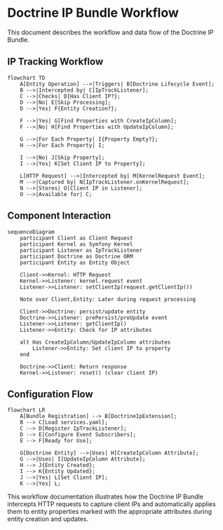 # Doctrine IP Bundle Workflow

This document describes the workflow and data flow of the Doctrine IP Bundle.

## IP Tracking Workflow

```mermaid
flowchart TD
    A[Entity Operation] -->|Triggers| B[Doctrine Lifecycle Event];
    B -->|Intercepted by| C[IpTrackListener];
    C -->|Checks| D{Has Client IP?};
    D -->|No| E[Skip Processing];
    D -->|Yes| F{Entity Creation?};

    F -->|Yes| G[Find Properties with CreateIpColumn];
    F -->|No| H[Find Properties with UpdateIpColumn];

    G -->|For Each Property| I{Property Empty?};
    H -->|For Each Property| I;

    I -->|No| J[Skip Property];
    I -->|Yes| K[Set Client IP to Property];

    L[HTTP Request] -->|Intercepted by| M[KernelRequest Event];
    M -->|Captured by| N[IpTrackListener.onKernelRequest];
    N -->|Stores| O[Client IP in Listener];
    O -->|Available for| C;
```

## Component Interaction

```mermaid
sequenceDiagram
    participant Client as Client Request
    participant Kernel as Symfony Kernel
    participant Listener as IpTrackListener
    participant Doctrine as Doctrine ORM
    participant Entity as Entity Object

    Client->>Kernel: HTTP Request
    Kernel->>Listener: kernel.request event
    Listener->>Listener: setClientIp(request.getClientIp())

    Note over Client,Entity: Later during request processing

    Client->>Doctrine: persist/update entity
    Doctrine->>Listener: prePersist/preUpdate event
    Listener->>Listener: getClientIp()
    Listener->>Entity: Check for IP attributes

    alt Has CreateIpColumn/UpdateIpColumn attributes
        Listener->>Entity: Set client IP to property
    end

    Doctrine->>Client: Return response
    Kernel->>Listener: reset() (clear client IP)
```

## Configuration Flow

```mermaid
flowchart LR
    A[Bundle Registration] --> B[DoctrineIpExtension];
    B --> C[Load services.yaml];
    C --> D[Register IpTrackListener];
    D --> E[Configure Event Subscribers];
    E --> F[Ready for Use];

    G[Doctrine Entity] -->|Uses| H[CreateIpColumn Attribute];
    G -->|Uses| I[UpdateIpColumn Attribute];
    H --> J{Entity Created};
    I --> K{Entity Updated};
    J -->|Yes| L[Set Client IP];
    K -->|Yes| L;
```

This workflow documentation illustrates how the Doctrine IP Bundle intercepts HTTP requests to capture client IPs and automatically applies them to entity properties marked with the appropriate attributes during entity creation and updates.
